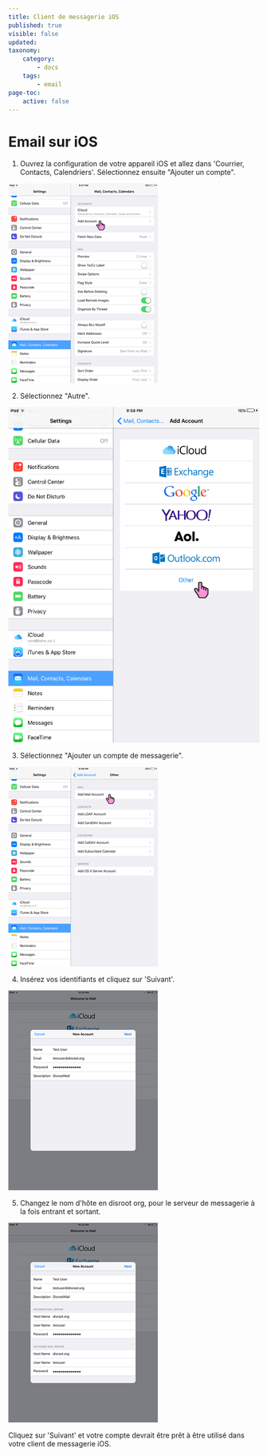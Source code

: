 ```yaml
---
title: Client de messagerie iOS
published: true
visible: false
updated:
taxonomy:
    category:
        - docs
    tags:
        - email
page-toc:
    active: false
---
```


# Email sur iOS

1. Ouvrez la configuration de votre appareil iOS et allez dans 'Courrier, Contacts, Calendriers'. Sélectionnez ensuite "Ajouter un compte".

![](en/ios_mail1.PNG)

2. Sélectionnez "Autre".

![](en/ios_mail2.PNG)

3. Sélectionnez "Ajouter un compte de messagerie".

![](en/ios_mail3.PNG)

4. Insérez vos identifiants et cliquez sur 'Suivant'.

![](en/ios_mail4.PNG)

5. Changez le nom d'hôte en disroot org, pour le serveur de messagerie à la fois entrant et sortant.

![](en/ios_mail5.PNG)

Cliquez sur 'Suivant' et votre compte devrait être prêt à être utilisé dans votre client de messagerie iOS.
